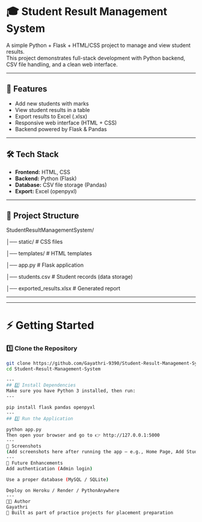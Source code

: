 # 🎓 Student Result Management System  

A simple Python + Flask + HTML/CSS project to manage and view student results.  
This project demonstrates full-stack development with Python backend, CSV file handling, and a clean web interface.  

---

## 🚀 Features  
- Add new students with marks  
- View student results in a table  
- Export results to Excel (.xlsx)  
- Responsive web interface (HTML + CSS)  
- Backend powered by Flask & Pandas  

---

## 🛠 Tech Stack  
- **Frontend:** HTML, CSS  
- **Backend:** Python (Flask)  
- **Database:** CSV file storage (Pandas)  
- **Export:** Excel (openpyxl)  

---

## 📂 Project Structure  

StudentResultManagementSystem/

│── static/ # CSS files

│── templates/ # HTML templates

│── app.py # Flask application

│── students.csv # Student records (data storage)

│── exported_results.xlsx # Generated report



---


---

# ⚡ Getting Started  

### 1️⃣ Clone the Repository  
```bash
git clone https://github.com/Gayathri-9390/Student-Result-Management-System.git
cd Student-Result-Management-System

---
## 2️⃣ Install Dependencies
Make sure you have Python 3 installed, then run:
---

pip install flask pandas openpyxl
---
## 3️⃣ Run the Application

python app.py
Then open your browser and go to 👉 http://127.0.0.1:5000
---
📸 Screenshots
(Add screenshots here after running the app — e.g., Home Page, Add Student Form, Results Page)
---
📌 Future Enhancements
Add authentication (Admin login)

Use a proper database (MySQL / SQLite)

Deploy on Heroku / Render / PythonAnywhere
---
👩‍💻 Author
Gayathri
📌 Built as part of practice projects for placement preparation 